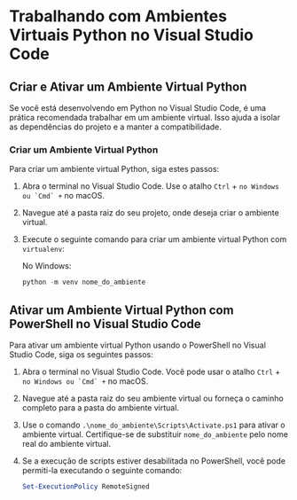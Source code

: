 # Trabalhando com Ambientes Virtuais Python no Visual Studio Code

## Criar e Ativar um Ambiente Virtual Python

Se você está desenvolvendo em Python no Visual Studio Code, é uma prática recomendada trabalhar em um ambiente virtual. Isso ajuda a isolar as dependências do projeto e a manter a compatibilidade.

### Criar um Ambiente Virtual Python

Para criar um ambiente virtual Python, siga estes passos:

1. Abra o terminal no Visual Studio Code. Use o atalho `Ctrl` + `` no Windows ou `Cmd` + `` no macOS.

2. Navegue até a pasta raiz do seu projeto, onde deseja criar o ambiente virtual.

3. Execute o seguinte comando para criar um ambiente virtual Python com `virtualenv`:

   No Windows:

   ```powershell
   python -m venv nome_do_ambiente

## Ativar um Ambiente Virtual Python com PowerShell no Visual Studio Code

Para ativar um ambiente virtual Python usando o PowerShell no Visual Studio Code, siga os seguintes passos:

1. Abra o terminal no Visual Studio Code. Você pode usar o atalho `Ctrl` + `` no Windows ou `Cmd` + `` no macOS.

2. Navegue até a pasta raiz do seu ambiente virtual ou forneça o caminho completo para a pasta do ambiente virtual.

3. Use o comando `.\nome_do_ambiente\Scripts\Activate.ps1` para ativar o ambiente virtual. Certifique-se de substituir `nome_do_ambiente` pelo nome real do ambiente virtual.

4. Se a execução de scripts estiver desabilitada no PowerShell, você pode permiti-la executando o seguinte comando:

   ```powershell
   Set-ExecutionPolicy RemoteSigned
